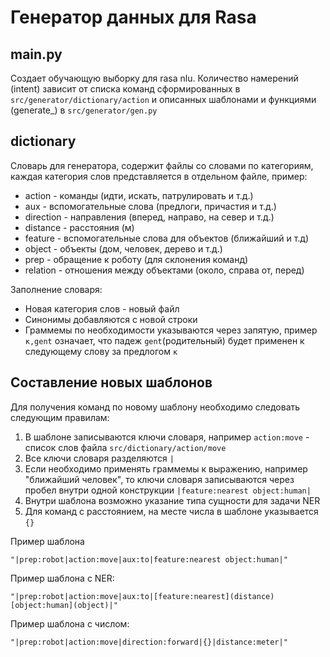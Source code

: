 # Генератор данных для Rasa
## main.py
Создает обучающую выборку для rasa nlu. Количество намерений (intent) зависит от списка команд сформированных в 
`src/generator/dictionary/action` и описанных шаблонами и функциями (generate_) в `src/generator/gen.py`
## dictionary
Словарь для генератора, содержит файлы со словами по категориям, каждая категория слов представляется в отдельном файле, 
пример:
- action - команды (идти, искать, патрулировать и т.д.)
- aux - вспомогательные слова (предлоги, причастия и т.д.)
- direction - направления (вперед, направо, на север и т.д.)
- distance - расстояния (м)
- feature - вспомогательные слова для объектов (ближайший и т.д)
- object - объекты (дом, человек, дерево и т.д.)
- prep - обращение к роботу (для склонения команд)
- relation - отношения между объектами (около, справа от, перед) 

Заполнение словаря:
- Новая категория слов - новый файл
- Синонимы добавляются с новой строки
- Граммемы по необходимости указываются через запятую, пример `к,gent` означает, что падеж `gent`(родительный) будет 
применен к следующему слову за предлогом `к`

## Составление новых шаблонов
Для получения команд по новому шаблону необходимо следовать следующим правилам:
1. В шаблоне записываются ключи словаря, например `action:move` - список слов файла `src/dictionary/action/move`
2. Все ключи словаря разделяются `|`
3. Если необходимо применять граммемы к выражению, например "ближайший человек", то ключи словаря записываются через
пробел внутри одной конструкции `|feature:nearest object:human|`
4. Внутри шаблона возможно указание типа сущности для задачи NER
5. Для команд с расстоянием, на месте числа в шаблоне указывается `{}`

Пример шаблона
```shell
"|prep:robot|action:move|aux:to|feature:nearest object:human|"
```

Пример шаблона с NER:
```shell
"|prep:robot|action:move|aux:to|[feature:nearest](distance) [object:human](object)|"
```

Пример шаблона с числом:
```shell
"|prep:robot|action:move|direction:forward|{}|distance:meter|"
```